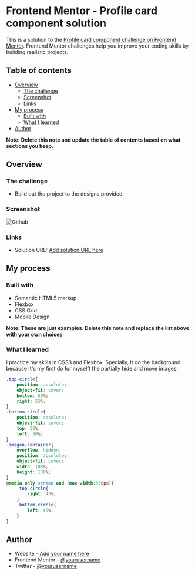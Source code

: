 # Frontend Mentor - Profile card component solution

This is a solution to the [Profile card component challenge on Frontend Mentor](https://www.frontendmentor.io/challenges/profile-card-component-cfArpWshJ). Frontend Mentor challenges help you improve your coding skills by building realistic projects. 

## Table of contents

- [Overview](#overview)
  - [The challenge](#the-challenge)
  - [Screenshot](#screenshot)
  - [Links](#links)
- [My process](#my-process)
  - [Built with](#built-with)
  - [What I learned](#what-i-learned)
- [Author](#author)

**Note: Delete this note and update the table of contents based on what sections you keep.**

## Overview

### The challenge

- Build out the project to the designs provided

### Screenshot

![Github](./screenshot.jpg)


### Links

- Solution URL: [Add solution URL here](https://herrius.github.io/Frontend-Mentor-Profile-card-component/)

## My process

### Built with

- Semantic HTML5 markup 
- Flexbox
- CSS Grid
- Mobile Design

**Note: These are just examples. Delete this note and replace the list above with your own choices**

### What I learned

I practice my skills in CSS3 and Flexbox. Specially, It do the background because It's my first do for myselft the partially hide and move images.

```css
.top-circle{
    position: absolute;
    object-fit: cover;
    bottom: 50%;
    right: 55%;
}
.bottom-circle{
    position: absolute;
    object-fit: cover;
    top: 50%;
    left: 50%;
}
.imagen-container{
    overflow: hidden;
    position: absolute;
    object-fit: cover;
    width: 100%;
    height: 100%;
}
@media only screen and (max-width:350px){
    .top-circle{
        right: 45%;
    }
    .bottom-circle{
        left: 45%;
    }
}
```

## Author

- Website - [Add your name here](https://herrius.github.io/PortafolioWeb/)
- Frontend Mentor - [@yourusername](https://www.frontendmentor.io/profile/Herrius)
- Twitter - [@yourusername](https://www.twitter.com/yourusername)

